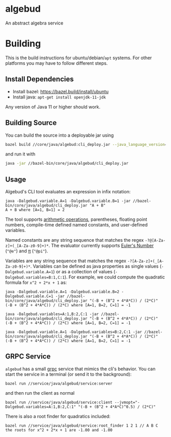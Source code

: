 <!-- TODO(timur): someone should expand this-->
# algebud
An abstract algebra service

# Building

This is the build instructions for ubuntu/debian/`apt` systems. For other platforms you may have to follow different steps.

## Install Dependencies

 - Install bazel: https://bazel.build/install/ubuntu
 - Install java: `apt-get install openjdk-11-jdk`

Any version of Java 11 or higher should work.

## Building Source

You can build the source into a deployable jar using

```sh
bazel build //core/java/algebud:cli_deploy.jar --java_language_version=11
```

and run it with 

```sh
java -jar //bazel-bin/core/java/algebud/cli_deploy.jar
```

## Usage

Algebud's CLI tool evaluates an expression in infix notation:

```
java -Dalgebud.variable.A=1 -Dalgebud.variable.B=1 -jar //bazel-bin/core/java/algebud/cli_deploy.jar "A + B"
A + B where [A=1, B=1] = 2
```

The tool supports [arithmetic operations](https://en.wikipedia.org/wiki/Arithmetic#Arithmetic_operations), parentheses, floating point numbers, compile-time defined named constants, and user-defined variables.

Named constants are any string sequence that matches the regex `-?@[A-Za-z]+(_[A-Za-z0-9]+)*`. The evaluator currently supports [Euler's Number](https://en.wikipedia.org/wiki/E_(mathematical_constant)) (`"@e"`) and [π](https://en.wikipedia.org/wiki/Pi) (`"@pi"`).

Variables are any string sequence that matches the regex `-?[A-Za-z]+(_[A-Za-z0-9]+)*`. Variables can be defined as java properties as single values (`-Dalgebud.variable.A=1`) or as a collection of values (`-Dalgebud.variables=B:1,C:1`). For example, we could compute the quadratic formula for `x^2 + 2*x + 1` as:

```
java -Dalgebud.variable.A=1 -Dalgebud.variable.B=2 -Dalgebud.variable.C=1 -jar //bazel-bin/core/java/algebud/cli_deploy.jar "(-B + (B^2 + 4*A*C)) / (2*C)"
(-B + (B^2 + 4*A*C)) / (2*C) where [A=1, B=2, C=1] = -1
```

```
java -Dalgebud.variables=A:1,B:2,C:1 -jar //bazel-bin/core/java/algebud/cli_deploy.jar "(-B + (B^2 + 4*A*C)) / (2*C)"
(-B + (B^2 + 4*A*C)) / (2*C) where [A=1, B=2, C=1] = -1
```

```
java -Dalgebud.variable.A=1 -Dalgebud.variables=B:2,C:1 -jar //bazel-bin/core/java/algebud/cli_deploy.jar "(-B + (B^2 + 4*A*C)) / (2*C)"
(-B + (B^2 + 4*A*C)) / (2*C) where [A=1, B=2, C=1] = -1
```

## GRPC Service

`algebud` has a small [grpc](https://grpc.io) service that mimics the cli's behavior. You can start the service in a terminal (or send it to the background):

```
bazel run //service/java/algebud/service:server
```

and then run the client as normal

```
bazel run //service/java/algebud/service:client --jvmopt="-Dalgebud.variables=A:1,B:2,C:1" "(-B + (B^2 + 4*A*C)^0.5) / (2*C)"
```

There is also a root finder for quadratics included:

```
bazel run //service/java/algebud/service:root_finder 1 2 1 // A B C
the roots for x^2 + 2*x + 1 are -1.00 and -1.00
```
